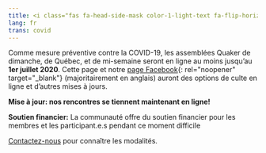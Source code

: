 ```yaml
---
title: <i class="fas fa-head-side-mask color-1-light-text fa-flip-horizontal"></i> Maladie COVID-19
lang: fr
trans: covid
---
```

Comme mesure préventive contre la COVID-19, les assemblées Quaker de dimanche, de Québec, et de mi-semaine seront en ligne au moins jusqu’au **1er juillet 2020**. Cette page et notre [page Facebook](https://www.facebook.com/MontrealQuakers/){: rel="noopener" target="_blank"} (majoritairement en anglais) auront des options de culte en ligne et d’autres mises à jours.

**Mise à jour: nos rencontres se tiennent maintenant en ligne!**

**Soutien financier:** La communauté offre du soutien financier pour les membres et les participant.e.s pendant ce moment difficile

[Contactez-nous](/contact-fr.html) pour connaître les modalités.
